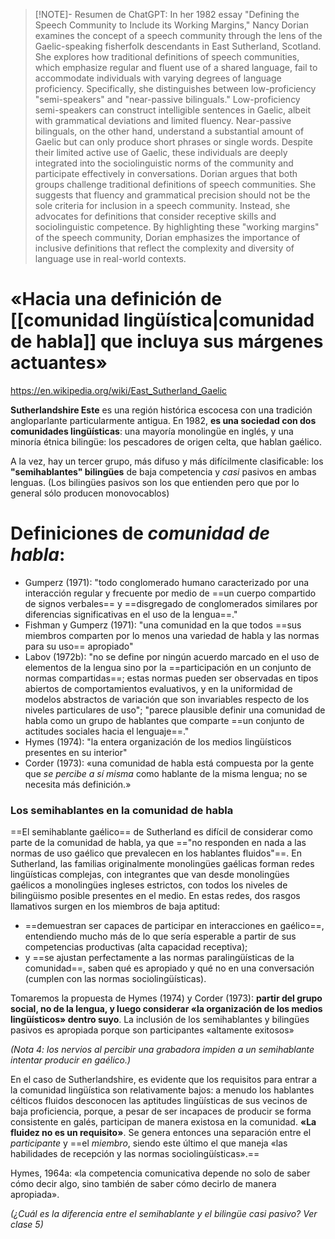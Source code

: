 > [!NOTE]- Resumen de ChatGPT:
> In her 1982 essay "Defining the Speech Community to Include its Working Margins," Nancy Dorian examines the concept of a speech community through the lens of the Gaelic-speaking fisherfolk descendants in East Sutherland, Scotland. She explores how traditional definitions of speech communities, which emphasize regular and fluent use of a shared language, fail to accommodate individuals with varying degrees of language proficiency. Specifically, she distinguishes between low-proficiency "semi-speakers" and "near-passive bilinguals."
Low-proficiency semi-speakers can construct intelligible sentences in Gaelic, albeit with grammatical deviations and limited fluency. Near-passive bilinguals, on the other hand, understand a substantial amount of Gaelic but can only produce short phrases or single words. Despite their limited active use of Gaelic, these individuals are deeply integrated into the sociolinguistic norms of the community and participate effectively in conversations.
Dorian argues that both groups challenge traditional definitions of speech communities. She suggests that fluency and grammatical precision should not be the sole criteria for inclusion in a speech community. Instead, she advocates for definitions that consider receptive skills and sociolinguistic competence. By highlighting these "working margins" of the speech community, Dorian emphasizes the importance of inclusive definitions that reflect the complexity and diversity of language use in real-world contexts.
# «Hacia una definición de [[comunidad lingüística|comunidad de habla]] que incluya sus márgenes actuantes»

https://en.wikipedia.org/wiki/East_Sutherland_Gaelic

**Sutherlandshire Este** es una región histórica escocesa con una tradición angloparlante particularmente antigua. En 1982, **es una sociedad con dos comunidades lingüísticas**: una mayoría monolingüe en inglés, y una minoría étnica bilingüe: los pescadores de origen celta, que hablan gaélico. 

A la vez, hay un tercer grupo, más difuso y más difícilmente clasificable: los **"semihablantes" bilingües** de baja competencia y *casi* pasivos en ambas lenguas. (Los bilingües pasivos son los que entienden pero que por lo general sólo producen monovocablos)
# Definiciones de _comunidad de habla_:
- Gumperz (1971): "todo conglomerado humano caracterizado por una interacción regular y frecuente por medio de ==un cuerpo compartido de signos verbales== y ==disgregado de conglomerados similares por diferencias significativas en el uso de la lengua==."
- Fishman y Gumperz (1971): "una comunidad en la que todos ==sus miembros comparten por lo menos una variedad de habla y las normas para su uso== apropiado"
- Labov (1972b): "no se define por ningún acuerdo marcado en el uso de elementos de la lengua sino por la ==participación en un conjunto de normas compartidas==; estas normas pueden ser observadas en tipos abiertos de comportamientos evaluativos, y en la uniformidad de modelos abstractos de variación que son invariables respecto de los niveles particulares de uso"; "parece plausible definir una comunidad de habla como un grupo de hablantes que comparte ==un conjunto de actitudes sociales hacia el lenguaje==."
- Hymes (1974): "la entera organización de los medios lingüísticos presentes en su interior"
- Corder (1973): «una comunidad de habla está compuesta por la gente que *se percibe a sí misma* como hablante de la misma lengua; no se necesita más definición.»
### Los semihablantes en la comunidad de habla
==El semihablante gaélico== de Sutherland es difícil de considerar como parte de la comunidad de habla, ya que =="no responden en nada a las normas de uso gaélico que prevalecen en los hablantes fluidos"==. En Sutherland, las familias originalmente monolingües gaélicas forman redes lingüísticas complejas, con integrantes que van desde monolingües gaélicos a monolingües ingleses estrictos, con todos los niveles de bilingüismo posible presentes en el medio. En estas redes, dos rasgos llamativos surgen en los miembros de baja aptitud:
- ==demuestran ser capaces de participar en interacciones en gaélico==, entendiendo mucho más de lo que sería esperable a partir de sus competencias productivas (alta capacidad receptiva);
- y ==se ajustan perfectamente a las normas paralingüísticas de la comunidad==, saben qué es apropiado y qué no en una conversación (cumplen con las normas sociolingüísticas).

Tomaremos la propuesta de Hymes (1974) y Corder (1973): **partir del grupo social, no de la lengua, y luego considerar «la organización de los medios lingüísticos» dentro suyo**. La inclusión de los semihablantes y bilingües pasivos es apropiada porque son participantes «altamente exitosos»

_(Nota 4: los nervios al percibir una grabadora impiden a un semihablante intentar producir en gaélico.)_

En el caso de Sutherlandshire, es evidente que los requisitos para entrar a la comunidad lingüística son relativamente bajos: a menudo los hablantes célticos fluidos desconocen las aptitudes lingüísticas de sus vecinos de baja proficiencia, porque, a pesar de ser incapaces de producir se forma consistente en galés, participan de manera existosa en la comunidad. **«La fluidez no es un requisito»**. Se genera entonces una separación entre el *participante* y ==el *miembro*, siendo este último el que maneja «las habilidades de recepción y las normas sociolingüísticas».== 

Hymes, 1964a: «la competencia comunicativa depende no solo de saber cómo decir algo, sino también de saber cómo decirlo de manera apropiada». 

_(¿Cuál es la diferencia entre el semihablante y el bilingüe casi pasivo? Ver clase 5)_
